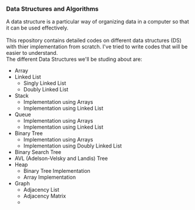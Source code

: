 ### Data Structures and Algorithms

A data structure is a particular way of organizing data in a computer so that it can be used effectively.<br /><br />
This repository contains detailed codes on different data structures (DS) with thier implementation from scratch. I've tried to write codes that will be easier to understand.<br />
The different Data Structures we'll be studing about are:
* Array
* Linked List
  * Singly Linked List
  * Doubly Linked List
* Stack
  * Implementation using Arrays
  * Implementation using Linked List
* Queue
  * Implementation using Arrays
  * Implementation using Linked List
* Binary Tree
  * Implementation using Arrays
  * Implementation using Doubly Linked List
* Binary Search Tree
* AVL (Adelson-Velsky and Landis) Tree
* Heap
  * Binary Tree Implementation
  * Array Implementation
* Graph
  * Adjacency List
  * Adjacency Matrix 
  * 
